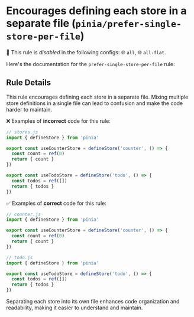 # Encourages defining each store in a separate file (`pinia/prefer-single-store-per-file`)

🚫 This rule is _disabled_ in the following configs: 🌐 `all`, 🌐 `all-flat`.

<!-- end auto-generated rule header -->

Here's the documentation for the `prefer-single-store-per-file` rule:

## Rule Details

This rule encourages defining each store in a separate file. Mixing multiple store definitions in a single file can lead to confusion and make the code harder to maintain.

❌ Examples of **incorrect** code for this rule:

```js
// stores.js
import { defineStore } from 'pinia'

export const useCounterStore = defineStore('counter', () => {
  const count = ref(0)
  return { count }
})

export const useTodoStore = defineStore('todo', () => {
  const todos = ref([])
  return { todos }
})
```

✅ Examples of **correct** code for this rule:

```js
// counter.js
import { defineStore } from 'pinia'

export const useCounterStore = defineStore('counter', () => {
  const count = ref(0)
  return { count }
})
```

```js
// todo.js
import { defineStore } from 'pinia'

export const useTodoStore = defineStore('todo', () => {
  const todos = ref([])
  return { todos }
})
```

Separating each store into its own file enhances code organization and readability, making it easier to understand and maintain.

